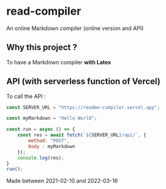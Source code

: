 # read-compiler

An online Markdown compiler (online version and API)

## Why this project ?

To have a Markdown compiler **with Latex**

## API (with serverless function of Vercel)

To call the API :

```js
const SERVER_URL = "https://readme-compiler.vercel.app";

const myMarkdown = "Hello World";

const run = async () => {
    const res = await fetch(`${SERVER_URL}/api/`, {
        method: "POST",
        body : myMarkdown
    });
    console.log(res);
}
run();
```

Made between 2021-02-10 and 2022-03-16
